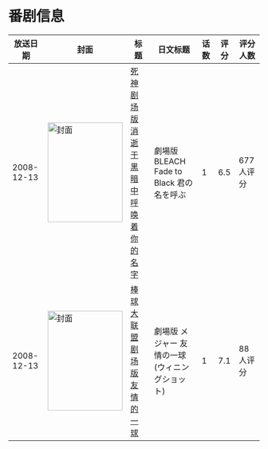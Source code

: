 # 番剧信息

|放送日期|封面|标题|日文标题|话数|评分|评分人数|
|---|---|---|---|---|---|---|
|2008-12-13|<img src="//lain.bgm.tv/pic/cover/c/4f/1f/2875_0pE7P.jpg" alt="封面" style="width:150px;height:200px;object-fit:cover;">|[死神剧场版 消逝于黑暗中 呼唤着你的名字](https://bangumi.tv/subject/2875)|劇場版BLEACH Fade to Black 君の名を呼ぶ|1|6.5|677人评分|
|2008-12-13|<img src="//lain.bgm.tv/pic/cover/c/4d/a9/3618_5phx6.jpg" alt="封面" style="width:150px;height:200px;object-fit:cover;">|[棒球大联盟 剧场版 友情的一球](https://bangumi.tv/subject/3618)|劇場版 メジャー 友情の一球(ウィニングショット)|1|7.1|88人评分|
